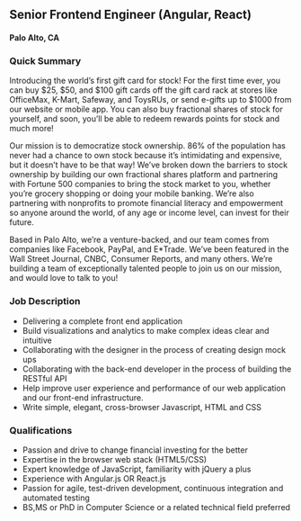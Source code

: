 ## Senior Frontend Engineer (Angular, React)
#### Palo Alto, CA

### Quick Summary
Introducing the world’s first gift card for stock! For the first time ever, you can buy $25, $50, and $100 gift cards off the gift card rack at stores like OfficeMax, K-Mart, Safeway, and ToysRUs, or send e-gifts up to $1000 from our website or mobile app. You can also buy fractional shares of stock for yourself, and soon, you’ll be able to redeem rewards points for stock and much more!

Our mission is to democratize stock ownership. 86% of the population has never had a chance to own stock because it’s intimidating and expensive, but it doesn’t have to be that way! We’ve broken down the barriers to stock ownership by building our own fractional shares platform and partnering with Fortune 500 companies to bring the stock market to you, whether you’re grocery shopping or doing your mobile banking. We’re also partnering with nonprofits to promote financial literacy and empowerment so anyone around the world, of any age or income level, can invest for their future.

Based in Palo Alto, we’re a venture-backed, and our team comes from companies like Facebook, PayPal, and E*Trade. We’ve been featured in the Wall Street Journal, CNBC, Consumer Reports, and many others. We’re building a team of exceptionally talented people to join us on our mission, and would love to talk to you!

### Job Description
+ Delivering a complete front end application
+ Build visualizations and analytics to make complex ideas clear and intuitive
+ Collaborating with the designer in the process of creating design mock ups
+ Collaborating with the back-end developer in the process of building the RESTful API
+ Help improve user experience and performance of our web application and our front-end infrastructure.
+ Write simple, elegant, cross-browser Javascript, HTML and CSS

### Qualifications
+ Passion and drive to change financial investing for the better
+ Expertise in the browser web stack (HTML5/CSS)
+ Expert knowledge of JavaScript, familiarity with jQuery a plus
+ Experience with Angular.js OR React.js
+ Passion for agile, test-driven development, continuous integration and automated testing
+ BS,MS or PhD in Computer Science or a related technical field preferred
